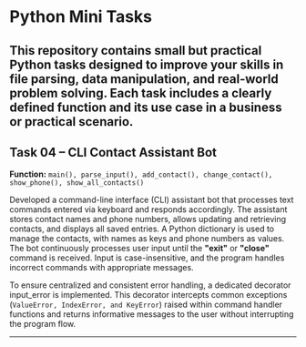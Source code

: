 # Python Mini Tasks

## This repository contains small but practical Python tasks designed to improve your skills in file parsing, data manipulation, and real-world problem solving. Each task includes a clearly defined function and its use case in a business or practical scenario.

## Task 04 – CLI Contact Assistant Bot

**Function:** `main(), parse_input(), add_contact(), change_contact(), show_phone(), show_all_contacts()`

Developed a command-line interface (CLI) assistant bot that processes text commands entered via keyboard and responds accordingly. The assistant stores contact names and phone numbers, allows updating and retrieving contacts, and displays all saved entries. A Python dictionary is used to manage the contacts, with names as keys and phone numbers as values. The bot continuously processes user input until the **"exit"** or **"close"** command is received. Input is case-insensitive, and the program handles incorrect commands with appropriate messages.

To ensure centralized and consistent error handling, a dedicated decorator input_error is implemented. This decorator intercepts common exceptions (`ValueError, IndexError, and KeyError`) raised within command handler functions and returns informative messages to the user without interrupting the program flow.

---
